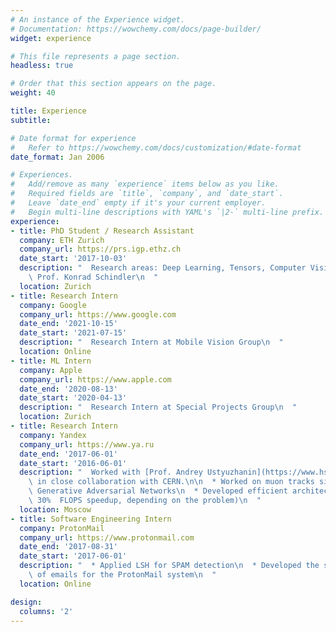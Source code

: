 ```yaml
---
# An instance of the Experience widget.
# Documentation: https://wowchemy.com/docs/page-builder/
widget: experience

# This file represents a page section.
headless: true

# Order that this section appears on the page.
weight: 40

title: Experience
subtitle:

# Date format for experience
#   Refer to https://wowchemy.com/docs/customization/#date-format
date_format: Jan 2006

# Experiences.
#   Add/remove as many `experience` items below as you like.
#   Required fields are `title`, `company`, and `date_start`.
#   Leave `date_end` empty if it's your current employer.
#   Begin multi-line descriptions with YAML's `|2-` multi-line prefix.
experience:
- title: PhD Student / Research Assistant
  company: ETH Zurich
  company_url: https://prs.igp.ethz.ch
  date_start: '2017-10-03'
  description: "  Research areas: Deep Learning, Tensors, Computer Vision\n\n  Advisor:\
    \ Prof. Konrad Schindler\n  "
  location: Zurich
- title: Research Intern
  company: Google
  company_url: https://www.google.com
  date_end: '2021-10-15'
  date_start: '2021-07-15'
  description: "  Research Intern at Mobile Vision Group\n  "
  location: Online
- title: ML Intern
  company: Apple
  company_url: https://www.apple.com
  date_end: '2020-08-13'
  date_start: '2020-04-13'
  description: "  Research Intern at Special Projects Group\n  "
  location: Zurich
- title: Research Intern
  company: Yandex
  company_url: https://www.ya.ru
  date_end: '2017-06-01'
  date_start: '2016-06-01'
  description: "  Worked with [Prof. Andrey Ustyuzhanin](https://www.hse.ru/en/org/persons/147343283)\
    \ in close collaboration with CERN.\n\n  * Worked on muon tracks simulation with\
    \ Generative Adversarial Networks\n  * Developed efficient architecture (50x to\
    \ 30%  FLOPS speedup, depending on the problem)\n  "
  location: Moscow
- title: Software Engineering Intern
  company: ProtonMail
  company_url: https://www.protonmail.com
  date_end: '2017-08-31'
  date_start: '2017-06-01'
  description: "  * Applied LSH for SPAM detection\n  * Developed the system for import/export\
    \ of emails for the ProtonMail system\n  "
  location: Online

design:
  columns: '2'
---
```


